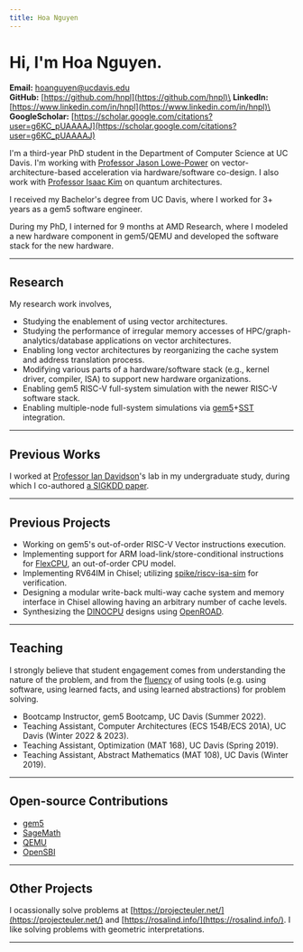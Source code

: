 ```yaml
---
title: Hoa Nguyen
---
```


# Hi, I'm Hoa Nguyen.

**Email:** hoanguyen@ucdavis.edu\
**GitHub:** [https://github.com/hnpl](https://github.com/hnpl)\
**LinkedIn:** [https://www.linkedin.com/in/hnpl](https://www.linkedin.com/in/hnpl)\
**GoogleScholar:** [https://scholar.google.com/citations?user=g6KC_pUAAAAJ](https://scholar.google.com/citations?user=g6KC_pUAAAAJ)

I'm a third-year PhD student in the Department of Computer Science at UC Davis.
I'm working with [Professor Jason Lowe-Power](https://arch.cs.ucdavis.edu/people/jason-lowe-power) on vector-architecture-based acceleration via hardware/software co-design.
I also work with [Professor Isaac Kim](https://hackmd.io/39K7_jYrS3K3k4Jbn66iHQ?view) on quantum architectures.

I received my Bachelor's degree from UC Davis, where I worked for 3+ years as a gem5 software engineer.

During my PhD, I interned for 9 months at AMD Research, where I modeled a new hardware component in gem5/QEMU and developed the software stack for the new hardware.

---

## Research

My research work involves,

- Studying the enablement of using vector architectures.
- Studying the performance of irregular memory accesses of HPC/graph-analytics/database applications on vector architectures.
- Enabling long vector architectures by reorganizing the cache system and address translation process.
- Modifying various parts of a hardware/software stack (e.g., kernel driver, compiler, ISA) to support new hardware organizations.
- Enabling gem5 RISC-V full-system simulation with the newer RISC-V software stack.
- Enabling multiple-node full-system simulations via [gem5](https://www.gem5.org/)+[SST](https://sst-simulator.org/) integration.

---

## Previous Works

I worked at [Professor Ian Davidson](https://faculty.engineering.ucdavis.edu/davidson/)'s lab in my undergraduate study, during which I co-authored [a SIGKDD paper](https://scholar.google.com/citations?view_op=view_citation&hl=en&user=g6KC_pUAAAAJ&citation_for_view=g6KC_pUAAAAJ:u5HHmVD_uO8C).

---

## Previous Projects

- Working on gem5's out-of-order RISC-V Vector instructions execution.
- Implementing support for ARM load-link/store-conditional instructions for [FlexCPU](https://github.com/darchr/gem5/tree/flexcpu), an out-of-order CPU model.
- Implementing RV64IM in Chisel; utilizing [spike/riscv-isa-sim](https://github.com/riscv-software-src/riscv-isa-sim) for verification.
- Designing a modular write-back multi-way cache system and memory interface in Chisel allowing having an arbitrary number of cache levels.
- Synthesizing the [DINOCPU](https://github.com/jlpteaching/dinocpu) designs using [OpenROAD](https://theopenroadproject.org/).

---

## Teaching

I strongly believe that student engagement comes from understanding the nature of the problem, and from the [fluency](https://nautil.us/how-i-rewired-my-brain-to-become-fluent-in-math-235085/) of using tools (e.g. using software, using learned facts, and using learned abstractions) for problem solving.

- Bootcamp Instructor, gem5 Bootcamp, UC Davis (Summer 2022).
- Teaching Assistant, Computer Architectures (ECS 154B/ECS 201A), UC Davis (Winter 2022 & 2023).
- Teaching Assistant, Optimization (MAT 168), UC Davis (Spring 2019).
- Teaching Assistant, Abstract Mathematics (MAT 108), UC Davis (Winter 2019).

---

## Open-source Contributions

- [gem5](https://github.com/gem5/gem5)
- [SageMath](https://github.com/sagemath/sage/)
- [QEMU](https://github.com/qemu/qemu)
- [OpenSBI](https://github.com/riscv-software-src/opensbi)

---

## Other Projects

I ocassionally solve problems at [https://projecteuler.net/](https://projecteuler.net/) and [https://rosalind.info/](https://rosalind.info/).
I like solving problems with geometric interpretations.

---
